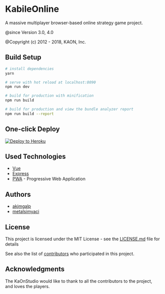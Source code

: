 # KabileOnline
A massive multiplayer browser-based online strategy game project.

@since		  Version 3.0, 4.0

@Copyright (c) 2012 - 2018, KAON, Inc.

## Build Setup

``` bash
# install dependencies
yarn

# serve with hot reload at localhost:8090
npm run dev

# build for production with minification
npm run build

# build for production and view the bundle analyzer report
npm run build --report
```

## One-click Deploy

[![Deploy to Heroku](https://www.herokucdn.com/deploy/button.png)](https://heroku.com/deploy)


## Used Technologies

* [Vue](https://vuejs.org/)
* [Express](https://expressjs.com/)
* [PWA](https://developers.google.com/web/progressive-web-apps/) - Progressive Web Application

## Authors

* [akjmgalp](https://github.com/thebilge)
* [metalsimyaci](https://github.com/metalsimyaci)

## License

This project is licensed under the MIT License - see the [LICENSE.md](LICENSE.md) file for details

See also the list of [contributors](https://github.com/KaOnStudio/kabileonline/contributors) who participated in this project.

## Acknowledgments

The KaOnStudio would like to thank to all the contributors to the project, and loves the players.
